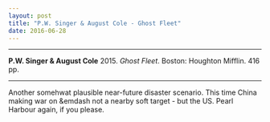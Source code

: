 ```yaml
---
layout: post
title: "P.W. Singer & August Cole - Ghost Fleet"
date: 2016-06-28
---
```


***
<b>P.W. Singer & August Cole</b> 2015. _Ghost Fleet_.  Boston: Houghton Mifflin. 416 pp.

***

Another somehwat plausible near-future disaster scenario.  This time China making war on &emdash not a nearby soft target - but the US. Pearl Harbour again, if you please.      
